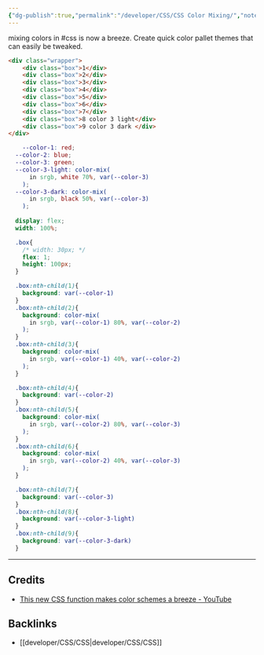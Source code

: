 ```yaml
---
{"dg-publish":true,"permalink":"/developer/CSS/CSS Color Mixing/","noteIcon":""}
---
```


mixing colors in #css is now a breeze. Create quick color pallet themes that can easily be tweaked.

```html
<div class="wrapper">
	<div class="box">1</div>
	<div class="box">2</div>
	<div class="box">3</div>
	<div class="box">4</div>
	<div class="box">5</div>
	<div class="box">6</div>
	<div class="box">7</div>
	<div class="box">8 color 3 light</div>
	<div class="box">9 color 3 dark </div>
</div>
```

```scss
	--color-1: red;
  --color-2: blue;
  --color-3: green;
  --color-3-light: color-mix(
      in srgb, white 70%, var(--color-3)
    );
  --color-3-dark: color-mix(
      in srgb, black 50%, var(--color-3)
    );
 
  display: flex;
  width: 100%;

  .box{
    /* width: 30px; */
    flex: 1;
    height: 100px;
  }

  .box:nth-child(1){
    background: var(--color-1)
  }
  .box:nth-child(2){
    background: color-mix(
      in srgb, var(--color-1) 80%, var(--color-2)
    );
  }
  .box:nth-child(3){
    background: color-mix(
      in srgb, var(--color-1) 40%, var(--color-2)
    );
  }

  .box:nth-child(4){
    background: var(--color-2)
  }
  .box:nth-child(5){
    background: color-mix(
      in srgb, var(--color-2) 80%, var(--color-3)
    );
  }
  .box:nth-child(6){
    background: color-mix(
      in srgb, var(--color-2) 40%, var(--color-3)
    );
  }

  .box:nth-child(7){
    background: var(--color-3)
  }
  .box:nth-child(8){
    background: var(--color-3-light)
  }
  .box:nth-child(9){
    background: var(--color-3-dark)
  }
```

---
## Credits
- [This new CSS function makes color schemes a breeze - YouTube](https://www.youtube.com/shorts/CZ_LaL5DZk0)

## Backlinks
- [[developer/CSS/CSS\|developer/CSS/CSS]]